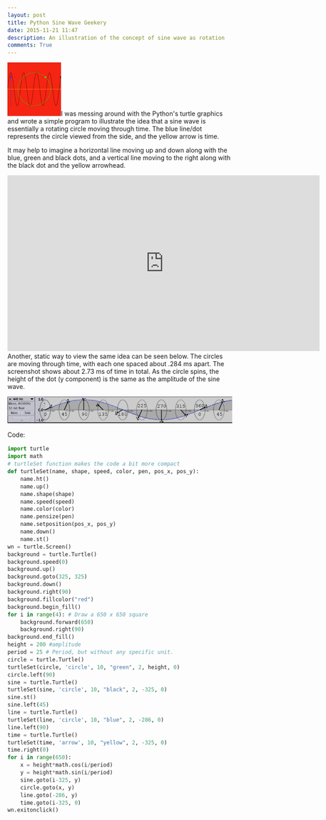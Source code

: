 ```yaml
---
layout: post
title: Python Sine Wave Geekery
date: 2015-11-21 11:47 
description: An illustration of the concept of sine wave as rotation 
comments: True
---
```


<img class = "post-thumb" src="/img/sineWaveGeekery/sineThumb.png">I was messing around with the Python's turtle graphics and wrote a simple program to illustrate the idea that a sine wave is essentially a rotating circle moving through time. The blue line/dot represents the circle viewed from the side, and the yellow arrow is time. 

It may help to imagine a horizontal line moving up and down along with the blue, green and black dots, and a vertical line moving to the right along with the black dot and the yellow arrowhead. 

<iframe width="700" height="394" src="https://www.youtube.com/embed/APAAOGLpYzs" frameborder="0" allowfullscreen></iframe>

<br/>
Another, static way to view the same idea can be seen below. The circles are moving through time, with each one spaced about .284 ms apart. The screenshot shows about 2.73 ms of time in total. As the circle spins, the height of the dot (y component) is the same as the amplitude of the sine wave.

![rotating circle sine wave](/img/phase/rotatingCircleSine.jpg)

Code:

```python
import turtle
import math
# turtleSet function makes the code a bit more compact
def turtleSet(name, shape, speed, color, pen, pos_x, pos_y):
    name.ht()
    name.up()
    name.shape(shape)
    name.speed(speed)
    name.color(color)
    name.pensize(pen)
    name.setposition(pos_x, pos_y)
    name.down()
    name.st()
wn = turtle.Screen()
background = turtle.Turtle()
background.speed(0)
background.up()
background.goto(325, 325)
background.down()
background.right(90)
background.fillcolor("red")
background.begin_fill()
for i in range(4): # Draw a 650 x 650 square
    background.forward(650)
    background.right(90)
background.end_fill()
height = 200 #amplitude
period = 25 # Period, but without any specific unit.
circle = turtle.Turtle()
turtleSet(circle, 'circle', 10, "green", 2, height, 0)
circle.left(90)
sine = turtle.Turtle()
turtleSet(sine, 'circle', 10, "black", 2, -325, 0)
sine.st()
sine.left(45)
line = turtle.Turtle()
turtleSet(line, 'circle', 10, "blue", 2, -286, 0)
line.left(90)
time = turtle.Turtle()
turtleSet(time, 'arrow', 10, "yellow", 2, -325, 0)
time.right(0)
for i in range(650):
    x = height*math.cos(i/period)
    y = height*math.sin(i/period)
    sine.goto(i-325, y)
    circle.goto(x, y)
    line.goto(-286, y)
    time.goto(i-325, 0)
wn.exitonclick()
```